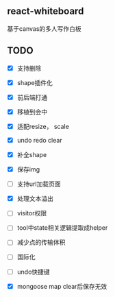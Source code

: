## react-whiteboard
基于canvas的多人写作白板

## TODO
- [x] 支持删除 
- [x] shape插件化
- [x] 前后端打通
- [x] 移植到会中
- [x] 适配resize， scale
- [x] undo redo clear
- [x] 补全shape
- [x] 保存img

- [ ] 支持url加载页面
- [x] 处理文本溢出
- [ ] visitor权限
- [ ] tool中state相关逻辑提取成helper
- [ ] 减少点的传输体积
- [ ] 国际化
- [ ] undo快捷键

- [x] mongoose map clear后保存无效
